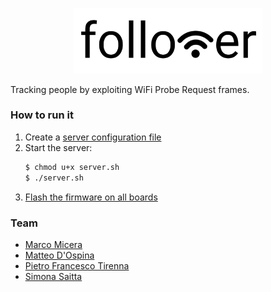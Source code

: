 <p align="center">
  <img src="frontend/paper/src/assets/img/followifier-logo.png" width="60%" alt="followifier logo">
</p>

Tracking people by exploiting WiFi Probe Request frames.

### How to run it
1. Create a [server configuration file](core/server/README.md#configuration-file)
1. Start the server:
    ```bash
    $ chmod u+x server.sh
    $ ./server.sh
    ```
1. [Flash the firmware on all boards](board/followifier/README.md)

### Team

- [Marco Micera](https://github.com/marcomicera)
- [Matteo D'Ospina](https://github.com/suprmat95)
- [Pietro Francesco Tirenna](https://github.com/madt1m)
- [Simona Saitta](https://github.com/SelyBarguest)
